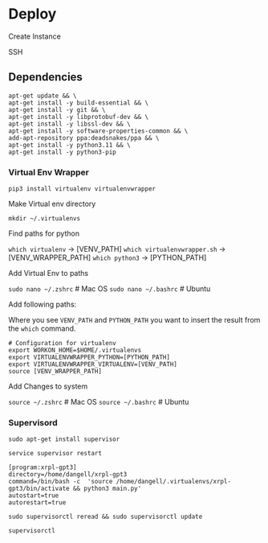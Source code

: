 # Deploy

Create Instance

SSH

## Dependencies

```
apt-get update && \
apt-get install -y build-essential && \
apt-get install -y git && \
apt-get install -y libprotobuf-dev && \
apt-get install -y libssl-dev && \
apt-get install -y software-properties-common && \
add-apt-repository ppa:deadsnakes/ppa && \
apt-get install -y python3.11 && \
apt-get install -y python3-pip
```

### Virtual Env Wrapper

`pip3 install virtualenv virtualenvwrapper`

Make Virtual env directory

`mkdir ~/.virtualenvs`

Find paths for python

`which virtualenv` -> [VENV_PATH]
`which virtualenvwrapper.sh` -> [VENV_WRAPPER_PATH]
`which python3` -> [PYTHON_PATH]

Add Virtual Env to paths

`sudo nano ~/.zshrc` # Mac OS
`sudo nano ~/.bashrc` # Ubuntu

Add following paths:

Where you see `VENV_PATH` and `PYTHON_PATH` you want to insert the result from the  `which` command.

```
# Configuration for virtualenv
export WORKON_HOME=$HOME/.virtualenvs
export VIRTUALENVWRAPPER_PYTHON=[PYTHON_PATH]
export VIRTUALENVWRAPPER_VIRTUALENV=[VENV_PATH]
source [VENV_WRAPPER_PATH]
```

Add Changes to system

`source ~/.zshrc` # Mac OS
`source ~/.bashrc` # Ubuntu

### Supervisord

`sudo apt-get install supervisor`

`service supervisor restart`

```
[program:xrpl-gpt3]
directory=/home/dangell/xrpl-gpt3
command=/bin/bash -c  'source /home/dangell/.virtualenvs/xrpl-gpt3/bin/activate && python3 main.py'
autostart=true
autorestart=true
```

`sudo supervisorctl reread && sudo supervisorctl update`

`supervisorctl`